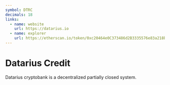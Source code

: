 ```yaml
---
symbol: DTRC
decimals: 18
links:
  - name: website
    url: https://datarius.io
  - name: explorer
    url: https://etherscan.io/token/0xc20464e0C373486d2B3335576e83a218b1618A5E
---
```


# Datarius Credit

Datarius cryptobank is a decentralized partially closed system.
